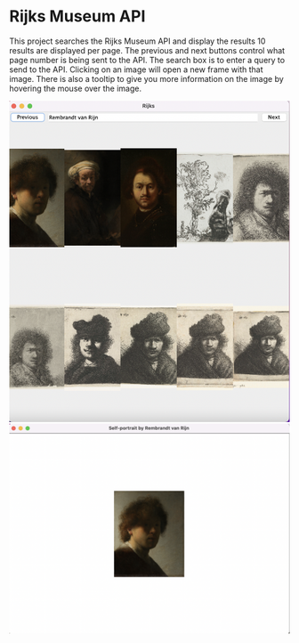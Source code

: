 # Rijks Museum API

This project searches the Rijks Museum API and display the results
10 results are displayed per page. The previous and next buttons control 
what page number is being sent to the API. The search box is to enter a query to
send to the API. Clicking on an image will open a new frame with that image. 
There is also a tooltip to give you more information on the image by hovering 
the mouse over the image. 

![RijksSearchFrame](RijksSearchFrame.png)
![ImageFrame](ImageFrame.png)